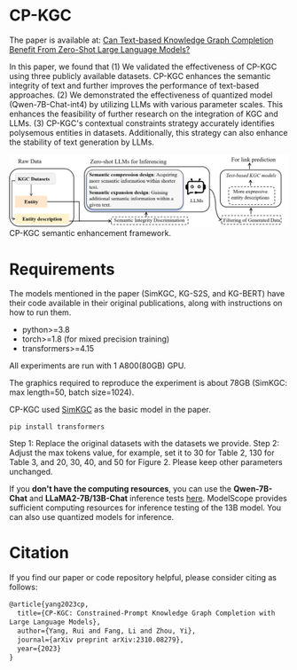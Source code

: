 # CP-KGC
The paper is available at: [Can Text-based Knowledge Graph Completion Benefit From Zero-Shot Large Language Models?](https://arxiv.org/pdf/2310.08279.pdf) 

In this paper, we found that 
(1) We validated the effectiveness of CP-KGC using three publicly available datasets. CP-KGC enhances the semantic integrity of text and further improves the performance of text-based approaches.
(2) We demonstrated the effectiveness of quantized model (Qwen-7B-Chat-int4) by utilizing LLMs with various parameter scales. This enhances the feasibility of further research on the integration of KGC and LLMs.
(3) CP-KGC's contextual constraints strategy accurately identifies polysemous entities in datasets. Additionally, this strategy can also enhance the stability of text generation by LLMs.

![Alt text](./model.png)
CP-KGC semantic enhancement framework.


# Requirements
The models mentioned in the paper (SimKGC, KG-S2S, and KG-BERT) have their code available in their original publications, along with instructions on how to run them.

* python>=3.8
* torch>=1.8 (for mixed precision training)
* transformers>=4.15

All experiments are run with 1 A800(80GB) GPU.

The graphics required to reproduce the experiment is about 78GB (SimKGC: max length=50, batch size=1024).

CP-KGC used [SimKGC](https://github.com/intfloat/SimKGC) as the basic model in the paper. 

```
pip install transformers
```

Step 1: Replace the original datasets with the datasets we provide.
Step 2: Adjust the max tokens value, for example, set it to 30 for Table 2, 130 for Table 3, and 20, 30, 40, and 50 for Figure 2. Please keep other parameters unchanged.

If you **don't have the computing resources**, you can use the **Qwen-7B-Chat** and **LLaMA2-7B/13B-Chat** inference tests [here](https://modelscope.cn/topic/dfefe5be778b49fba8c44646023b57ba/pub/summary). ModelScope provides sufficient computing resources for inference testing of the 13B model. You can also use quantized models for inference.



# Citation
If you find our paper or code repository helpful, please consider citing as follows:
```
@article{yang2023cp,
  title={CP-KGC: Constrained-Prompt Knowledge Graph Completion with Large Language Models},
  author={Yang, Rui and Fang, Li and Zhou, Yi},
  journal={arXiv preprint arXiv:2310.08279},
  year={2023}
}
```
